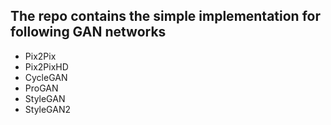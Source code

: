 ## The repo contains the simple implementation for following GAN networks
- Pix2Pix
- Pix2PixHD
- CycleGAN
- ProGAN
- StyleGAN
- StyleGAN2
